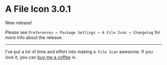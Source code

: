 # A File Icon 3.0.1

New release!

Please see `Preferences → Package Settings → A File Icon → Changelog` for 
more info about the release.

***

I've put a lot of time and effort into making `A File Icon` awesome. If you love 
it, you can [buy me a coffee](https://www.patreon.com/ihodev) ☕.
